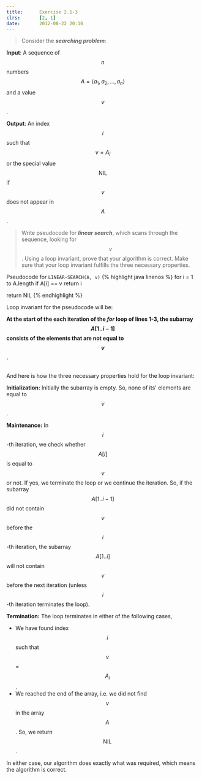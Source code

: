 ```yaml
---
title:      Exercise 2.1-3
clrs:       [2, 1]
date:       2012-08-22 20:10
---
```


>Consider the ***searching problem***:
>
**Input**: A sequence of $$n$$ numbers $$A = \langle a_1, a_2, . . . , a_n \rangle$$ and a value $$v$$.
>
**Output**: An index $$i$$ such that $$v = A_i$$ or the special value $$\text {NIL}$$ if $$v$$ does not appear in $$A$$.
>
>Write pseudocode for ***linear search***, which scans through the sequence, looking for $$v$$. Using a loop invariant, prove that your algorithm is correct. Make sure that your loop invariant fulfills the three necessary properties.

Pseudocode for `LINEAR-SEARCH(A, v)`
{% highlight java linenos %}
for i = 1 to A.length
    if A[i] == v
        return i

return NIL
{% endhighlight %}


Loop invariant for the pseudocode will be:

**At the start of the each iteration of the *for* loop of lines 1-3, the subarray $$A[1..i − 1]$$ consists of the elements that are not equal to $$v$$.**

<br/>
And here is how the three necessary properties hold for the loop invariant:

**Initialization:** Initially the subarray is empty. So, none of its' elements are equal to $$v$$.

**Maintenance:** In $$i$$-th iteration, we check whether $$A[i]$$ is equal to $$v$$ or not. If yes, we terminate the loop or we continue the iteration. So, if the subarray $$A[1..i - 1]$$ did not contain $$v$$ before the $$i$$-th iteration, the subarray $$A[1..i]$$ will not contain $$v$$ before the next iteration (unless $$i$$-th iteration terminates the loop).

**Termination:** The loop terminates in either of the following cases,

* We have found index $$i$$ such that $$v$$ = $$A_i$$.
* We reached the end of the array, i.e. we did not find $$v$$ in the array $$A$$. So, we return $$\text {NIL}$$.

In either case, our algorithm does exactly what was required, which means the algorithm is correct.